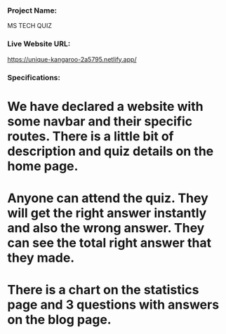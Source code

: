 ### Project Name:
MS TECH QUIZ

### Live Website URL:
https://unique-kangaroo-2a5795.netlify.app/

### Specifications:

# We have declared a website with some navbar and their specific routes. There is a little bit of description and quiz details on the home page.

# Anyone can attend the quiz. They will get the right answer instantly and also the wrong answer. They can see the total right answer that they made.

# There is a chart on the statistics page and 3 questions with answers on the blog page.